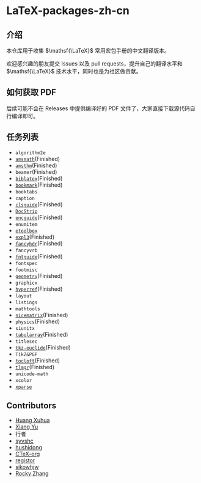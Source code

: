 # LaTeX-packages-zh-cn


## 介绍

本仓库用于收集 $\mathsf{\LaTeX}$ 常用宏包手册的中文翻译版本。

欢迎感兴趣的朋友提交 Issues 以及 pull requests，提升自己的翻译水平和 $\mathsf{\LaTeX}$ 技术水平，同时也是为社区做贡献。

## 如何获取 PDF

后续可能不会在 Releases 中提供编译好的 PDF 文件了，大家直接下载源代码自行编译即可。

## 任务列表
+  `algorithm2e`
+  [`amsmath`](https://github.com/yuxtech/translation-of-amsmath-package)(Finished)
+  [`amsthm`](https://github.com/sikouhjw/amsthm-zh)(Finished)
+  `beamer`(Finished)
+  [`biblatex`](https://github.com/hushidong/biblatex-zh-cn)(Finished)
+  [`bookmark`](https://www.latexstudio.net/index/details/index/mid/2912.html)(Finished)
+  `booktabs`
+  `caption`
+  [`clsguide`](https://github.com/CTeX-org/ctex-doc/tree/master/clsguide-zh-cn)(Finished)
+  [`DocStrip`](https://github.com/rockyzhz/latexdoc-chinese-translation/tree/main/docstrip-zh-cn)
+  [`encguide`](https://www.latexstudio.net/index/details/index/mid/2911.html)(Finished)
+  `enumitem`
+  [`etoolbox`](https://github.com/rockyzhz/latexdoc-chinese-translation/tree/main/etoolbox-zh-cn)
+  [`expl3`](https://www.latexstudio.net/index/details/index/mid/2988.html)(Finished)
+  [`fancyhdr`](https://www.latexstudio.net/index/details/index/mid/3086.html)(Finished)
+  `fancyvrb`
+  [`fntguide`](https://www.latexstudio.net/index/details/index/mid/2926.html)(Finished)
+  `fontspec`
+  `footmisc`
+  [`geometry`](https://www.latexstudio.net/index/details/index/mid/3118.html)(Finished)
+  `graphicx`
+  [`hyperref`](https://www.latexstudio.net/index/details/index/mid/3423.html)(Finished)
+  `layout`
+  `listings`
+  `mathtools`
+  [`nicematrix`](https://gitee.com/zhangsming818/nicematrixmanualzh/)(Finished)
+  `physics`(Finished)
+  `siunitx`
+  [`tabularray`](https://www.latexstudio.net/index/details/index/mid/1776.html)(Finished)
+  `titlesec`
+  [`tkz-euclide`](https://github.com/registor/tkz-euclide-doc-zh-cn)(Finished)
+  `TikZ&PGF`
+  [`tocloft`](https://www.latexstudio.net/index/details/index/mid/1547.html)(Finished)
+  [`tlmgr`](https://github.com/syvshc/tlmgr-intro-zh-cn)(Finished)
+  `unicode-math`
+  `xcolor`
+  [`xparse`](https://github.com/rockyzhz/latexdoc-chinese-translation/tree/main/xparse-zh-cn)

## Contributors

+ [Huang Xuhua](https://www.latexstudio.net/index/lists/barsearch/author/23813.html)
+ [Xiang Yu](https://github.com/yuxtech)
+ 行者
+ [syvshc](https://github.com/syvshc)
+ [hushidong](https://github.com/hushidong)
+ [CTeX-org](https://github.com/CTeX-org)
+ [registor](https://github.com/registor)
+ [sikowhjw](https://github.com/sikouhjw)
+ [Rocky Zhang](https://github.com/rockyzhz)

